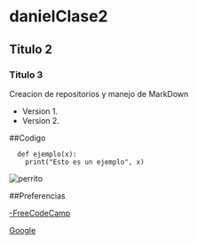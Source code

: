 # danielClase2
## Titulo 2
### Titulo 3    

Creacion de repositorios y manejo de MarkDown
- Version 1.
- Version 2.

##Codigo

```
  def ejemplo(x):
    print("Esto es un ejemplo", x)
```

![perrito](https://i.pinimg.com/236x/26/24/9a/26249a78777f6e3527d959ed4399dc1e.jpg)

##Preferencias  

<a href="https://www.freecodecamp.org/" target="_blank">-FreeCodeCamp</a>

[Google](https://www.google.com/?hl=es)
